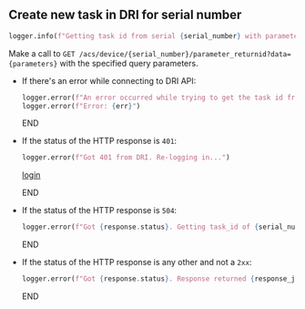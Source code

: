 ## Create new task in DRI for serial number

```python
logger.info(f"Getting task id from serial {serial_number} with parameters {json_parameter_set}...")
```

Make a call to `GET /acs/device/{serial_number}/parameter_returnid?data={parameters}` with the specified query parameters.

* If there's an error while connecting to DRI API:
  ```python
  logger.error(f"An error occurred while trying to get the task id from serial {serial_number}")
  logger.error(f"Error: {err}")
  ```
  END

* If the status of the HTTP response is `401`:
  ```python
  logger.error(f"Got 401 from DRI. Re-logging in...")
  ```
  [login](login.md)

    END

* If the status of the HTTP response is `504`:
  ```python
  logger.error(f"Got {response.status}. Getting task_id of {serial_number} timed out")
  ```
  END

* If the status of the HTTP response is any other and not a `2xx`:
  ```python
  logger.error(f"Got {response.status}. Response returned {response_json}")
  ```
  END